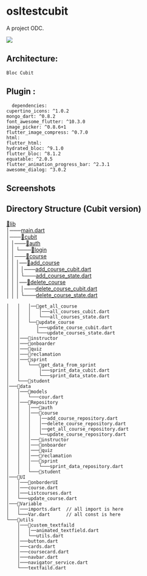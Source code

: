 # osltestcubit

A project ODC.
<p align="start">
<img src="https://img.shields.io/github/last-commit/odc-student/learning-management-system-mobile/feat-1?label=Last%20commit">
</p>


## Architecture:

    Bloc Cubit


## Plugin :

      dependencies:
    cupertino_icons: ^1.0.2
    mongo_dart: ^0.8.2
    font_awesome_flutter: ^10.3.0
    image_picker: ^0.8.6+1
    flutter_image_compress: ^0.7.0
    html:
    flutter_html:
    hydrated_bloc: ^9.1.0
    flutter_bloc: ^8.1.2
    equatable: ^2.0.5
    flutter_animation_progress_bar: ^2.3.1
    awesome_dialog: ^3.0.2


## Screenshots


## Directory Structure (Cubit version)

[📂lib](https://github.com/odc-student/learning-management-system-mobile/tree/feat-1/lib) </br>
│───[main.dart](https://github.com/odc-student/learning-management-system-mobile/tree/feat-1/lib/main.dart)   </br>
│───[📂cubit](https://github.com/odc-student/learning-management-system-mobile/tree/feat-1/lib/cubit)   </br>
│   │───[📂auth](https://github.com/odc-student/learning-management-system-mobile/tree/feat-1/lib/cubit/auth) </br>
│   │   └───[📂login](https://github.com/odc-student/learning-management-system-mobile/tree/feat-1/lib/cubit/auth/login) </br>
│   │───[📂course](https://github.com/odc-student/learning-management-system-mobile/tree/feat-1/lib/cubit/course) </br>
│   │   │──[📂add_course](https://github.com/odc-student/learning-management-system-mobile/tree/feat-1/lib/cubit/course/add_course) </br>
│   │   │   │───[add_course_cubit.dart](https://github.com/odc-student/learning-management-system-mobile/tree/feat-1/lib/cubit/course/add_course/add_course_cubit.dart) </br>
│   │   │   └───[add_course_state.dart](https://github.com/odc-student/learning-management-system-mobile/tree/feat-1/lib/cubit/course/add_course/add_course_state.dart) </br>
│   │   │──[📂delete_course](https://github.com/odc-student/learning-management-system-mobile/tree/feat-1/lib/cubit/course/delete_course) </br>
│   │   │   │───[delete_course_cubit.dart](https://github.com/odc-student/learning-management-system-mobile/tree/feat-1/lib/cubit/course/delete_course/delete_course_cubit.dart) </br>
│   │   │   └───[delete_course_state.dart](https://github.com/odc-student/learning-management-system-mobile/tree/feat-1/lib/cubit/course/delete_course/delete_course_state.dart) </br>
   
    │   │   │──📂get_all_course
    │   │   │   │───all_courses_cubit.dart
    │   │   │   └───all_courses_state.dart
    │   │   └──📂update_course
    │   │      │───update_course_cubit.dart
    │   │      └───update_courses_state.dart
    │   │───📂instructor
    │   │───📂onboarder
    │   │───📂quiz
    │   │───📂reclamation
    │   │───📂sprint
    │   │   └───📂get_data_from_sprint
    │   │       │───sprint_data_cubit.dart
    │   │       └───sprint_data_state.dart
    │   └───📂student
    │───📂data
    │   │───📂models
    │   │   └───cour.dart
    │   │───📂Repository
    │   │   │───📂auth
    │   │   │───📂course
    │   │   │   │──add_course_repository.dart
    │   │   │   │──delete_course_repository.dart
    │   │   │   │──get_all_course_repository.dart
    │   │   │   └──update_course_repository.dart
    │   │   │───📂instructor
    │   │   │───📂onboarder
    │   │   │───📂quiz
    │   │   │───📂reclamation
    │   │   │───📂sprint
    │   │   │   └───sprint_data_repository.dart
    │   │   └───📂student
    │───📂UI
    │   │───📂onborderUI
    │   │───course.dart
    │   │───Listcourses.dart
    │   └───update_course.dart
    │───📂Variable
    │   │───imports.dart  // all import is here
    │   └───Var.dart      // all const is here
    └───📂utils
        │───📂custem_textfaild
        │   │──animated_textfield.dart
        │   └──utils.dart
        │───button.dart
        │───cards.dart
        │───coursecard.dart
        │───navbar.dart
        │───navigator_service.dart
        └───textfaild.dart

